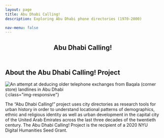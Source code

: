 ```yaml
---
layout: page
title: Abu Dhabi Calling!
description: Exploring Abu Dhabi phone directories (1970-2000) 

nav-menu: false
---
```



<!-- One -->
<section id="one">
  <div class="inner">
    <header class="major">
      <h1>Abu Dhabi Calling!</h1>
    </header>

<!-- Content -->
<h2 id="content">About the Abu Dhabi Calling! Project</h2>

![An attempt at deducing older telephone exchanges from Baqala (corner store) landlines in Abu Dhabi](https://upload.wikimedia.org/wikipedia/commons/e/ec/Hili_Oasis.jpg){:class="img-responsive"}

<p>The “Abu Dhabi Calling!” project uses city directories as research tools for urban history in order to understand locational patterns of demographics, ethnic and religious identity as well as urban development in the capital city of the United Arab Emirates across the last three decades of the twentieth century. The Abu Dhabi Calling! Project is the recipient of a 2020 NYU Digital Humanities Seed Grant.</p>
